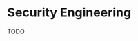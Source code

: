 # Security Engineering

<!--
https://app.pluralsight.com/paths/skill/security-engineering
-->

TODO
